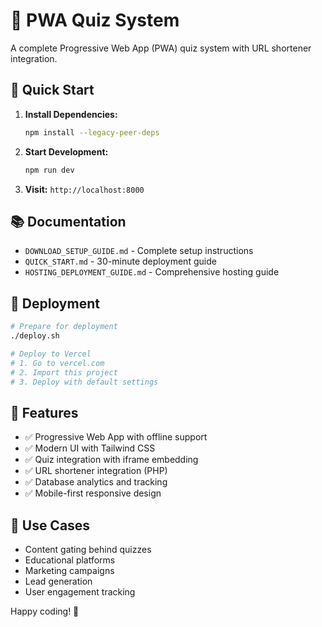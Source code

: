 # 🚀 PWA Quiz System

A complete Progressive Web App (PWA) quiz system with URL shortener integration.

## 🚀 Quick Start

1. **Install Dependencies:**
   ```bash
   npm install --legacy-peer-deps
   ```

2. **Start Development:**
   ```bash
   npm run dev
   ```

3. **Visit:** `http://localhost:8000`

## 📚 Documentation

- `DOWNLOAD_SETUP_GUIDE.md` - Complete setup instructions
- `QUICK_START.md` - 30-minute deployment guide
- `HOSTING_DEPLOYMENT_GUIDE.md` - Comprehensive hosting guide

## 🔧 Deployment

```bash
# Prepare for deployment
./deploy.sh

# Deploy to Vercel
# 1. Go to vercel.com
# 2. Import this project
# 3. Deploy with default settings
```

## 📱 Features

- ✅ Progressive Web App with offline support
- ✅ Modern UI with Tailwind CSS
- ✅ Quiz integration with iframe embedding
- ✅ URL shortener integration (PHP)
- ✅ Database analytics and tracking
- ✅ Mobile-first responsive design

## 🎯 Use Cases

- Content gating behind quizzes
- Educational platforms
- Marketing campaigns
- Lead generation
- User engagement tracking

Happy coding! 🎉

